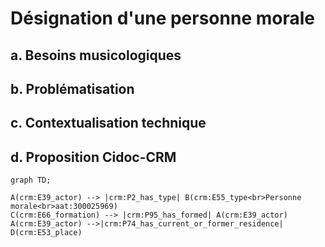 # Désignation d'une personne morale

## a. Besoins musicologiques

## b. Problématisation

## c. Contextualisation technique

## d. Proposition Cidoc-CRM

```mermaid
graph TD;

A(crm:E39_actor) --> |crm:P2_has_type| B(crm:E55_type<br>Personne morale<br>aat:300025969)
C(crm:E66_formation) --> |crm:P95_has_formed| A(crm:E39_actor)
A(crm:E39_actor) -->|crm:P74_has_current_or_former_residence| D(crm:E53_place)

```
